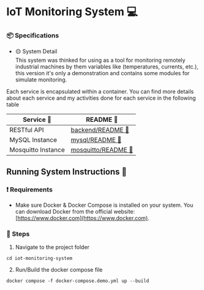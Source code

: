 # IoT Monitoring System :computer:

### :package: Specifications
- :yellow_circle: System Detail <br/> 
This system was thinked for using as a tool for monitoring remotely industrial machines by them variables like (temperatures, currents, etc.), this version it's only a demonstration and contains some modules for simulate monitoring. 

Each service is encapsulated within a container. You can find more details about each service and my activities done for each service in the following table

| Service 🧊  | README 🔗  |
| --- | --- |
| RESTful API  | [backend/README 📄](backend/README.md)|
| MySQL Instance  | [mysql/README 📄](mysql/README.md)|
| Mosquitto Instance  | [mosquitto/README 📄](mosquitto/README.md)|

## Running System Instructions :rocket:

### :exclamation: Requirements
- Make sure Docker & Docker Compose is installed on your system. You can download Docker from the official website: [https://www.docker.com](https://www.docker.com).

### :notebook_with_decorative_cover: Steps

1. Navigate to the project folder
```
cd iot-monitoring-system
```

2. Run/Build the docker compose file
```
docker compose -f docker-compose.demo.yml up --build
```

